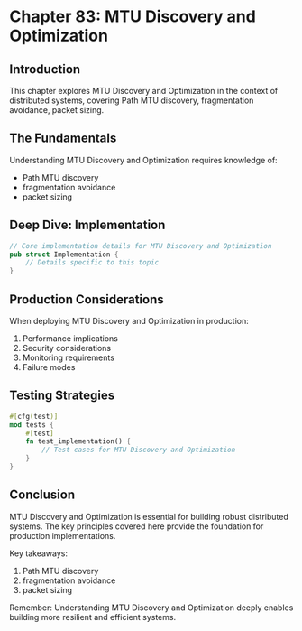 # Chapter 83: MTU Discovery and Optimization

## Introduction

This chapter explores MTU Discovery and Optimization in the context of distributed systems, covering Path MTU discovery, fragmentation avoidance, packet sizing.

## The Fundamentals

Understanding MTU Discovery and Optimization requires knowledge of:
- Path MTU discovery
-  fragmentation avoidance
-  packet sizing

## Deep Dive: Implementation

```rust
// Core implementation details for MTU Discovery and Optimization
pub struct Implementation {
    // Details specific to this topic
}
```

## Production Considerations

When deploying MTU Discovery and Optimization in production:
1. Performance implications
2. Security considerations
3. Monitoring requirements
4. Failure modes

## Testing Strategies

```rust
#[cfg(test)]
mod tests {
    #[test]
    fn test_implementation() {
        // Test cases for MTU Discovery and Optimization
    }
}
```

## Conclusion

MTU Discovery and Optimization is essential for building robust distributed systems. The key principles covered here provide the foundation for production implementations.

Key takeaways:
1. Path MTU discovery
1.  fragmentation avoidance
1.  packet sizing

Remember: Understanding MTU Discovery and Optimization deeply enables building more resilient and efficient systems.
